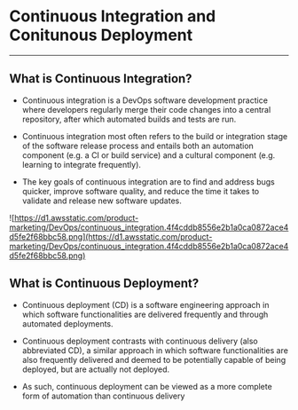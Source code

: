 # Continuous Integration and Conitunous Deployment
---------

## What is Continuous Integration?

- Continuous integration is a DevOps software development practice where developers regularly merge their code changes into a central repository, after which automated builds and tests are run. 

- Continuous integration most often refers to the build or integration stage of the software release process and entails both an automation component (e.g. a CI or build service) and a cultural component (e.g. learning to integrate frequently). 

- The key goals of continuous integration are to find and address bugs quicker, improve software quality, and reduce the time it takes to validate and release new software updates.

![https://d1.awsstatic.com/product-marketing/DevOps/continuous_integration.4f4cddb8556e2b1a0ca0872ace4d5fe2f68bbc58.png](https://d1.awsstatic.com/product-marketing/DevOps/continuous_integration.4f4cddb8556e2b1a0ca0872ace4d5fe2f68bbc58.png)


## What is Continuous Deployment?

- Continuous deployment (CD) is a software engineering approach in which software functionalities are delivered frequently and through automated deployments.

- Continuous deployment contrasts with continuous delivery (also abbreviated CD), a similar approach in which software functionalities are also frequently delivered and deemed to be potentially capable of being deployed, but are actually not deployed. 

- As such, continuous deployment can be viewed as a more complete form of automation than continuous delivery